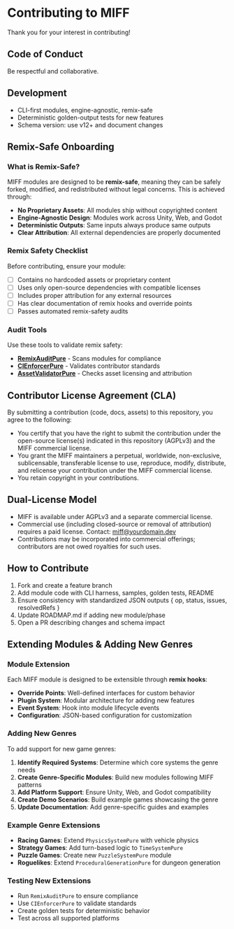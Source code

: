 # Contributing to MIFF

Thank you for your interest in contributing!

## Code of Conduct
Be respectful and collaborative.

## Development
- CLI-first modules, engine-agnostic, remix-safe
- Deterministic golden-output tests for new features
- Schema version: use v12+ and document changes

## Remix-Safe Onboarding

### What is Remix-Safe?
MIFF modules are designed to be **remix-safe**, meaning they can be safely forked, modified, and redistributed without legal concerns. This is achieved through:

- **No Proprietary Assets**: All modules ship without copyrighted content
- **Engine-Agnostic Design**: Modules work across Unity, Web, and Godot
- **Deterministic Outputs**: Same inputs always produce same outputs
- **Clear Attribution**: All external dependencies are properly documented

### Remix Safety Checklist
Before contributing, ensure your module:
- [ ] Contains no hardcoded assets or proprietary content
- [ ] Uses only open-source dependencies with compatible licenses
- [ ] Includes proper attribution for any external resources
- [ ] Has clear documentation of remix hooks and override points
- [ ] Passes automated remix-safety audits

### Audit Tools
Use these tools to validate remix safety:
- **[RemixAuditPure](systems/RemixAuditPure/README.md)** - Scans modules for compliance
- **[CIEnforcerPure](systems/CIEnforcerPure/README.md)** - Validates contributor standards
- **[AssetValidatorPure](systems/AssetValidatorPure/README.md)** - Checks asset licensing and attribution

## Contributor License Agreement (CLA)
By submitting a contribution (code, docs, assets) to this repository, you agree to the following:
- You certify that you have the right to submit the contribution under the open-source license(s) indicated in this repository (AGPLv3) and the MIFF commercial license.
- You grant the MIFF maintainers a perpetual, worldwide, non-exclusive, sublicensable, transferable license to use, reproduce, modify, distribute, and relicense your contribution under the MIFF commercial license.
- You retain copyright in your contributions.

## Dual-License Model
- MIFF is available under AGPLv3 and a separate commercial license.
- Commercial use (including closed-source or removal of attribution) requires a paid license. Contact: miff@yourdomain.dev
- Contributions may be incorporated into commercial offerings; contributors are not owed royalties for such uses.

## How to Contribute
1. Fork and create a feature branch
2. Add module code with CLI harness, samples, golden tests, README
3. Ensure consistency with standardized JSON outputs { op, status, issues, resolvedRefs }
4. Update ROADMAP.md if adding new module/phase
5. Open a PR describing changes and schema impact

## Extending Modules & Adding New Genres

### Module Extension
Each MIFF module is designed to be extensible through **remix hooks**:
- **Override Points**: Well-defined interfaces for custom behavior
- **Plugin System**: Modular architecture for adding new features
- **Event System**: Hook into module lifecycle events
- **Configuration**: JSON-based configuration for customization

### Adding New Genres
To add support for new game genres:

1. **Identify Required Systems**: Determine which core systems the genre needs
2. **Create Genre-Specific Modules**: Build new modules following MIFF patterns
3. **Add Platform Support**: Ensure Unity, Web, and Godot compatibility
4. **Create Demo Scenarios**: Build example games showcasing the genre
5. **Update Documentation**: Add genre-specific guides and examples

### Example Genre Extensions
- **Racing Games**: Extend `PhysicsSystemPure` with vehicle physics
- **Strategy Games**: Add turn-based logic to `TimeSystemPure`
- **Puzzle Games**: Create new `PuzzleSystemPure` module
- **Roguelikes**: Extend `ProceduralGenerationPure` for dungeon generation

### Testing New Extensions
- Run `RemixAuditPure` to ensure compliance
- Use `CIEnforcerPure` to validate standards
- Create golden tests for deterministic behavior
- Test across all supported platforms
